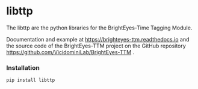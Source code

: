 # libttp

The libttp are the python libraries for the BrightEyes-Time Tagging Module.

Documentation and example at https://brighteyes-ttm.readthedocs.io 
and the source code of the BrightEyes-TTM project on the GitHub repository https://github.com/VicidominiLab/BrightEyes-TTM .

### Installation

```
pip install libttp
```
